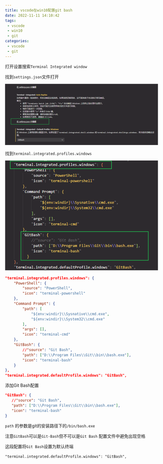 ```yaml
---
title: vscode在win10配置git bash
date: 2022-11-11 14:10:42
tags:
 - vscode
 - win10
 - git
categories:
 - vscode
 - git
---
```




打开设置搜索`Terminal Integrated window`

找到`settings.json`文件打开

![image-20221111143208620](../assets/vscode在win10配置gitbash/image-20221111143208620.png)



找到`terminal.integrated.profiles.windows`

![image-20221111143549740](../assets/vscode在win10配置gitbash/image-20221111143549740.png)

```json
"terminal.integrated.profiles.windows": {
    "PowerShell": {
        "source": "PowerShell",
        "icon": "terminal-powershell"
    },
    "Command Prompt": {
        "path": [
            "${env:windir}\\Sysnative\\cmd.exe",
            "${env:windir}\\System32\\cmd.exe"
        ],
        "args": [],
        "icon": "terminal-cmd"
    },
    "GitBash": {
        //"source": "Git Bash",
        "path": ["D:\\Program Files\\Git\\bin\\bash.exe"],
        "icon": "terminal-bash"
    }
},
"terminal.integrated.defaultProfile.windows": "GitBash",
```

添加Git Bash配置

```json
"GitBash": {
   //"source": "Git Bash",
   "path": ["D:\\Program Files\\Git\\bin\\bash.exe"], 
   "icon": "terminal-bash"
}
```

`path` 的参数是git的安装路径下的`/bin/bash.exe`

注意`GitBash`可以是`Git-Bash`但不可以是`Git Bash` 配置文件中避免出现空格



这段配置将`Git Bash`设置为默认终端

`"terminal.integrated.defaultProfile.windows": "GitBash",` 




